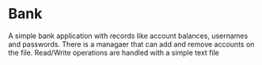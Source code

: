 # Bank
A simple bank application with records like account balances, usernames and passwords.
There is a managaer that can add and remove accounts on the file.
Read/Write operations are handled with a simple text file
